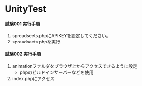 # UnityTest

#### 試験001 実行手順
1. spreadseets.phpにAPIKEYを設定してください。
1. spreadseets.phpを実行

#### 試験002 実行手順
1. animationファルダをブラウザ上からアクセスできるように設定
    - phpのビルドインサーバーなどを使用
1. index.phpにアクセス
